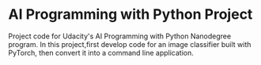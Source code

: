 # AI Programming with Python Project

Project code for Udacity's AI Programming with Python Nanodegree program. In this project,first develop code for an image classifier built with PyTorch, then convert it into a command line application.
